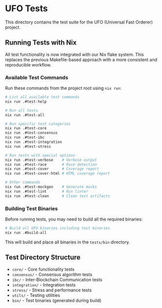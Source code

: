 # UFO Tests

This directory contains the test suite for the UFO (Universal Fast Orderer) project.

## Running Tests with Nix

All test functionality is now integrated with our Nix flake system. This replaces the previous Makefile-based approach with a more consistent and reproducible workflow.

### Available Test Commands

Run these commands from the project root using `nix run`:

```bash
# List all available test commands
nix run .#test-help

# Run all tests
nix run .#test-all

# Run specific test categories
nix run .#test-core
nix run .#test-consensus
nix run .#test-ibc
nix run .#test-integration
nix run .#test-stress

# Run tests with special options
nix run .#test-verbose    # Verbose output
nix run .#test-race       # Race detection
nix run .#test-cover      # Coverage report
nix run .#test-cover-html # HTML coverage report

# Other commands
nix run .#test-mockgen    # Generate mocks
nix run .#test-lint       # Run linter
nix run .#test-clean      # Clean test artifacts
```

### Building Test Binaries

Before running tests, you may need to build all the required binaries:

```bash
# Build all UFO binaries including test binaries
nix run .#build-all
```

This will build and place all binaries in the `tests/bin` directory.

## Test Directory Structure

- `core/` - Core functionality tests
- `consensus/` - Consensus algorithm tests
- `ibc/` - Inter-Blockchain Communication tests
- `integration/` - Integration tests
- `stress/` - Stress and performance tests
- `utils/` - Testing utilities
- `bin/` - Test binaries (generated during build) 